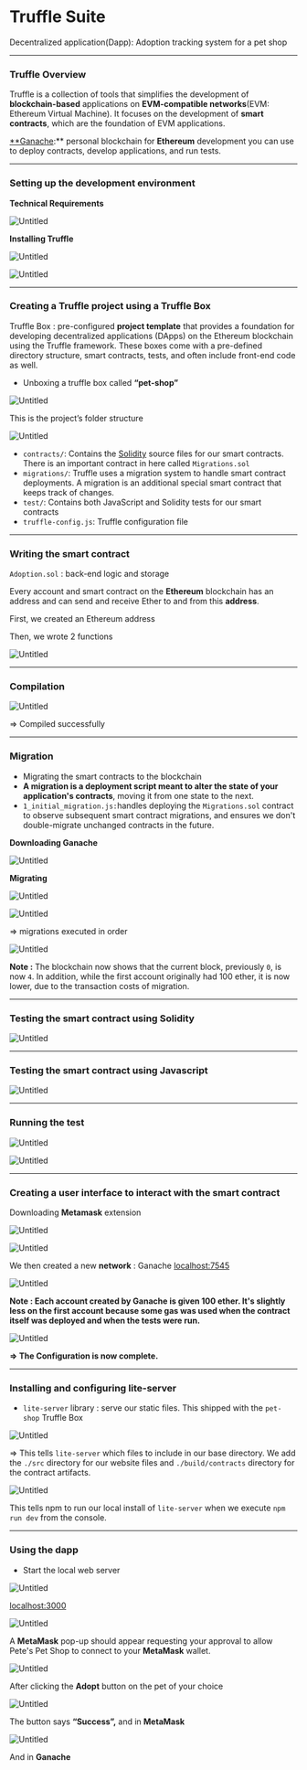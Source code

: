 # Truffle Suite

Decentralized application(Dapp): Adoption tracking system for a pet shop

---

### Truffle Overview

Truffle is a collection of tools that simplifies the development of **blockchain-based** applications on **EVM-compatible networks**(EVM: Ethereum Virtual Machine). It focuses on the development of **smart contracts**, which are the foundation of EVM applications.

[**Ganache](https://trufflesuite.com/ganache):** personal blockchain for **Ethereum** development you can use to deploy contracts, develop applications, and run tests.

---

### **Setting up the development environment**

**Technical Requirements**

![Untitled](https://prod-files-secure.s3.us-west-2.amazonaws.com/ba0a5610-a4a6-4894-badc-cf70f07abfe0/d35b922a-1559-41bf-92cf-90ebccf85edc/Untitled.png)

**Installing Truffle**

![Untitled](https://prod-files-secure.s3.us-west-2.amazonaws.com/ba0a5610-a4a6-4894-badc-cf70f07abfe0/60848977-07a9-4a2f-8d80-d27c93fac46a/Untitled.png)

![Untitled](https://prod-files-secure.s3.us-west-2.amazonaws.com/ba0a5610-a4a6-4894-badc-cf70f07abfe0/13953dae-fd56-47d1-8a34-4a3cc33f56a0/Untitled.png)

---

### **Creating a Truffle project using a Truffle Box**

Truffle Box : pre-configured **project template** that provides a foundation for developing decentralized applications (DApps) on the Ethereum blockchain using the Truffle framework. These boxes come with a pre-defined directory structure, smart contracts, tests, and often include front-end code as well.

- Unboxing a truffle box called **“pet-shop”**

![Untitled](https://prod-files-secure.s3.us-west-2.amazonaws.com/ba0a5610-a4a6-4894-badc-cf70f07abfe0/6bbb7998-339a-44e5-be5d-93b2095f0d50/Untitled.png)

This is the project’s folder structure 

![Untitled](https://prod-files-secure.s3.us-west-2.amazonaws.com/ba0a5610-a4a6-4894-badc-cf70f07abfe0/91face22-9c29-4b7c-911e-a2ec7ff11446/Untitled.png)

- `contracts/`: Contains the [Solidity](https://solidity.readthedocs.io/) source files for our smart contracts. There is an important contract in here called `Migrations.sol`
- `migrations/`: Truffle uses a migration system to handle smart contract deployments. A migration is an additional special smart contract that keeps track of changes.
- `test/`: Contains both JavaScript and Solidity tests for our smart contracts
- `truffle-config.js`: Truffle configuration file

---

### **Writing the smart contract**

`Adoption.sol` : back-end logic and storage

Every account and smart contract on the **Ethereum** blockchain has an address and can send and receive Ether to and from this **address**.

First, we created an Ethereum address 

Then, we wrote 2 functions

![Untitled](https://prod-files-secure.s3.us-west-2.amazonaws.com/ba0a5610-a4a6-4894-badc-cf70f07abfe0/85e91e0c-affd-4356-b7c1-d907a0f927ca/Untitled.png)

---

### Compilation

![Untitled](https://prod-files-secure.s3.us-west-2.amazonaws.com/ba0a5610-a4a6-4894-badc-cf70f07abfe0/11874221-f543-4346-83f8-1c463d701f43/Untitled.png)

⇒ Compiled successfully 

---

### Migration

- Migrating the smart contracts to the blockchain
- **A migration is a deployment script meant to alter the state of your application's contracts**, moving it from one state to the next.
- `1_initial_migration.js:`handles deploying the `Migrations.sol` contract to observe subsequent smart contract migrations, and ensures we don't double-migrate unchanged contracts in the future.

**Downloading Ganache** 

![Untitled](https://prod-files-secure.s3.us-west-2.amazonaws.com/ba0a5610-a4a6-4894-badc-cf70f07abfe0/ba50044e-6878-4a62-b054-197d32b7e69d/Untitled.png)

**Migrating** 

![Untitled](https://prod-files-secure.s3.us-west-2.amazonaws.com/ba0a5610-a4a6-4894-badc-cf70f07abfe0/dc4fec50-9bd1-4a95-8c0b-17ee2047569d/Untitled.png)

![Untitled](https://prod-files-secure.s3.us-west-2.amazonaws.com/ba0a5610-a4a6-4894-badc-cf70f07abfe0/b8ca3b73-72b3-4c9d-92ae-4c60a54dfac4/Untitled.png)

⇒ migrations executed in order

![Untitled](https://prod-files-secure.s3.us-west-2.amazonaws.com/ba0a5610-a4a6-4894-badc-cf70f07abfe0/a710e897-9c65-479b-9522-1c4c059512fc/Untitled.png)

**Note :** The blockchain now shows that the current block, previously `0`, is now `4`. In addition, while the first account originally had 100 ether, it is now lower, due to the transaction costs of migration.

---

### **Testing the smart contract using Solidity**

![Untitled](https://prod-files-secure.s3.us-west-2.amazonaws.com/ba0a5610-a4a6-4894-badc-cf70f07abfe0/a50aa563-6c89-4574-80e1-ce6584a17ffd/Untitled.png)

---

### Testing the smart contract using Javascript

![Untitled](https://prod-files-secure.s3.us-west-2.amazonaws.com/ba0a5610-a4a6-4894-badc-cf70f07abfe0/4bfcd2e6-35d4-4b33-867f-4b40f2b4d6cf/Untitled.png)

---

### Running the test

![Untitled](https://prod-files-secure.s3.us-west-2.amazonaws.com/ba0a5610-a4a6-4894-badc-cf70f07abfe0/ba9deb3f-fb18-4edb-9922-edc53e7ec83d/Untitled.png)

![Untitled](https://prod-files-secure.s3.us-west-2.amazonaws.com/ba0a5610-a4a6-4894-badc-cf70f07abfe0/3484caad-06e5-41c6-8f63-12d98eaa6c47/Untitled.png)

---

### **Creating a user interface to interact with the smart contract**

Downloading **Metamask** extension 

![Untitled](https://prod-files-secure.s3.us-west-2.amazonaws.com/ba0a5610-a4a6-4894-badc-cf70f07abfe0/b1ddb580-5b05-441c-b83e-722be9746848/Untitled.png)

![Untitled](https://prod-files-secure.s3.us-west-2.amazonaws.com/ba0a5610-a4a6-4894-badc-cf70f07abfe0/ce41aedf-0aa1-4471-a468-6f94e18bcab0/Untitled.png)

We then created a new **network** : Ganache [localhost:7545](http://localhost:7545) 

![Untitled](https://prod-files-secure.s3.us-west-2.amazonaws.com/ba0a5610-a4a6-4894-badc-cf70f07abfe0/403276a6-3d9c-4c1a-9705-1e94cc9ec4d7/Untitled.png)

**Note : Each account created by Ganache is given 100 ether. It's slightly less on the first account because some gas was used when the contract itself was deployed and when the tests were run.**

![Untitled](https://prod-files-secure.s3.us-west-2.amazonaws.com/ba0a5610-a4a6-4894-badc-cf70f07abfe0/30fb65ca-3036-4a82-8fff-5874e5352dbc/Untitled.png)

**⇒ The Configuration is now complete.**

---

### **Installing and configuring lite-server**

- `lite-server` library : serve our static files. This shipped with the `pet-shop` Truffle Box

![Untitled](https://prod-files-secure.s3.us-west-2.amazonaws.com/ba0a5610-a4a6-4894-badc-cf70f07abfe0/859144ef-9497-4173-9bce-3592b555fb20/Untitled.png)

⇒ This tells `lite-server` which files to include in our base directory. We add the `./src` directory for our website files and `./build/contracts` directory for the contract artifacts.

![Untitled](https://prod-files-secure.s3.us-west-2.amazonaws.com/ba0a5610-a4a6-4894-badc-cf70f07abfe0/4e9b5c06-4f64-4ec4-b19f-1e13fb489701/Untitled.png)

This tells npm to run our local install of `lite-server` when we execute `npm run dev` from the console.

---

### Using the dapp

- Start the local web server

![Untitled](https://prod-files-secure.s3.us-west-2.amazonaws.com/ba0a5610-a4a6-4894-badc-cf70f07abfe0/30e65257-ea04-4eae-b25c-82dc983f99c7/Untitled.png)

[localhost:3000](http://localhost:3000) 

![Untitled](https://prod-files-secure.s3.us-west-2.amazonaws.com/ba0a5610-a4a6-4894-badc-cf70f07abfe0/35c1354d-1ddf-47a2-a483-ccfb1662098b/Untitled.png)

A **MetaMask** pop-up should appear requesting your approval to allow Pete's Pet Shop to connect to your **MetaMask** wallet.

![Untitled](https://prod-files-secure.s3.us-west-2.amazonaws.com/ba0a5610-a4a6-4894-badc-cf70f07abfe0/1f4961c3-9713-44a0-a65d-488c027a4c55/Untitled.png)

After clicking the **Adopt** button on the pet of your choice

![Untitled](https://prod-files-secure.s3.us-west-2.amazonaws.com/ba0a5610-a4a6-4894-badc-cf70f07abfe0/aa06fad4-c389-48cc-adfa-2a7113c910b5/Untitled.png)

The button says **“Success”,** and in **MetaMask**

![Untitled](https://prod-files-secure.s3.us-west-2.amazonaws.com/ba0a5610-a4a6-4894-badc-cf70f07abfe0/c024db65-9649-4bc0-95b6-10c4254924b3/Untitled.png)

And in **Ganache**